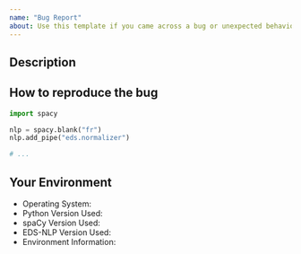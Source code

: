 ```yaml
---
name: "Bug Report"
about: Use this template if you came across a bug or unexpected behaviour differing from the docs.
---
```


<!-- Provide a summary of the bug in the title -->

## Description

<!-- Add a clear and concise description of what the bug is. -->

## How to reproduce the bug

<!-- Add a minimal example that makes bug appears -->

```python
import spacy

nlp = spacy.blank("fr")
nlp.add_pipe("eds.normalizer")

# ...
```

## Your Environment

<!-- Include details of your environment. -->

- Operating System:
- Python Version Used:
- spaCy Version Used:
- EDS-NLP Version Used:
- Environment Information:
